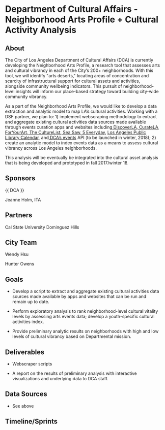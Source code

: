 # Department of Cultural Affairs - Neighborhood Arts Profile + Cultural Activity Analysis

## About

The City of Los Angeles Department of Cultural Affairs (DCA) is currently developing the Neighborhood Arts Profile, a research tool that assesses arts and cultural vibrancy in each of the City’s 200+ neighborhoods. With this tool, we will identify "arts deserts," locating areas of concentration and scarcity of infrastructural support for cultural assets and activities, alongside community wellbeing indicators. This pursuit of neighborhood-level insights will inform our place-based strategy toward building city-wide community vibrancy.

As a part of the Neighborhood Arts Profile, we would like to develop a data extraction and analytic model to map LA’s cultural activities. Working with a DSF partner, we plan to: 1) implement webscraping methodology to extract and aggregate existing cultural activities data sources made available through events curation apps and websites including[ DiscoverLA](https://www.discoverlosangeles.com/),[ CurateLA](http://curate.la/),[ ForYourArt](http://foryourart.com/),[ The CultureList](http://theculturelist.org/),[ Sea Saw](https://itunes.apple.com/us/app/see-saw-gallery-guide/id791643418?mt=8),[ 5 Everyday](https://5everyday.com/), [Los Angeles Public Library Calendar](http://www.lapl.org/whats-on/calendar), and[ DCA’s events](http://culturela.org/events/) API (to be launched in winter, 2018); 2) create an analytic model to index events data as a means to assess cultural vibrancy across Los Angeles neighborhoods.



This analysis will be eventually be integrated into the cultural asset analysis that is being developed and prototyped in fall 2017/winter 18.

## Sponsors

{{ DCA }}

Jeanne Holm, ITA

## Partners

Cal State University Dominguez Hills

## City Team

Wendy Hsu


Hunter Owens

## Goals

* Develop a script to extract and aggregate existing cultural activities data sources made available by apps and websites that can be run and remain up to date.

* Perform exploratory analysis to rank neighborhood-level cultural vitality levels by assessing arts events data; develop a youth-specific cultural activities index.

* Provide preliminary analytic results on neighborhoods with high and low levels of cultural vibrancy based on Departmental mission.

## Deliverables

* Webscraper scripts

* A report on the results of preliminary analysis with interactive visualizations and underlying data to DCA staff.

## Data Sources

* See above

## Timeline/Sprints


